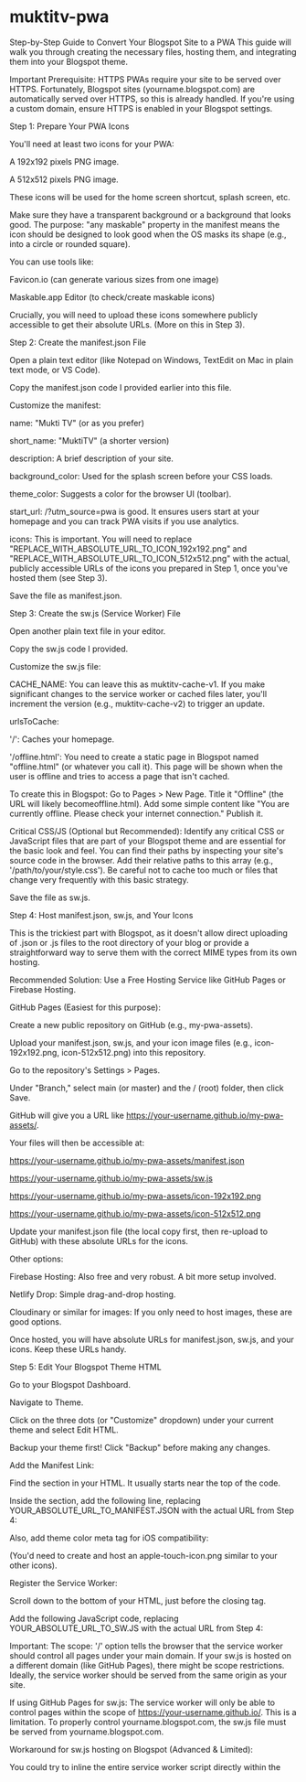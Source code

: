 # muktitv-pwa

Step-by-Step Guide to Convert Your Blogspot Site to a PWA
This guide will walk you through creating the necessary files, hosting them, and integrating them into your Blogspot theme.

Important Prerequisite: HTTPS
PWAs require your site to be served over HTTPS. Fortunately, Blogspot sites (yourname.blogspot.com) are automatically served over HTTPS, so this is already handled. If you're using a custom domain, ensure HTTPS is enabled in your Blogspot settings.

Step 1: Prepare Your PWA Icons

You'll need at least two icons for your PWA:

A 192x192 pixels PNG image.

A 512x512 pixels PNG image.

These icons will be used for the home screen shortcut, splash screen, etc.

Make sure they have a transparent background or a background that looks good. The purpose: "any maskable" property in the manifest means the icon should be designed to look good when the OS masks its shape (e.g., into a circle or rounded square).

You can use tools like:

Favicon.io (can generate various sizes from one image)

Maskable.app Editor (to check/create maskable icons)

Crucially, you will need to upload these icons somewhere publicly accessible to get their absolute URLs. (More on this in Step 3).

Step 2: Create the manifest.json File

Open a plain text editor (like Notepad on Windows, TextEdit on Mac in plain text mode, or VS Code).

Copy the manifest.json code I provided earlier into this file.

Customize the manifest:

name: "Mukti TV" (or as you prefer)

short_name: "MuktiTV" (a shorter version)

description: A brief description of your site.

background_color: Used for the splash screen before your CSS loads.

theme_color: Suggests a color for the browser UI (toolbar).

start_url: /?utm_source=pwa is good. It ensures users start at your homepage and you can track PWA visits if you use analytics.

icons: This is important. You will need to replace "REPLACE_WITH_ABSOLUTE_URL_TO_ICON_192x192.png" and "REPLACE_WITH_ABSOLUTE_URL_TO_ICON_512x512.png" with the actual, publicly accessible URLs of the icons you prepared in Step 1, once you've hosted them (see Step 3).

Save the file as manifest.json.

Step 3: Create the sw.js (Service Worker) File

Open another plain text file in your editor.

Copy the sw.js code I provided.

Customize the sw.js file:

CACHE_NAME: You can leave this as muktitv-cache-v1. If you make significant changes to the service worker or cached files later, you'll increment the version (e.g., muktitv-cache-v2) to trigger an update.

urlsToCache:

'/': Caches your homepage.

'/offline.html': You need to create a static page in Blogspot named "offline.html" (or whatever you call it). This page will be shown when the user is offline and tries to access a page that isn't cached.

To create this in Blogspot: Go to Pages > New Page. Title it "Offline" (the URL will likely become⁣offline.html). Add some simple content like "You are currently offline. Please check your internet connection." Publish it.

Critical CSS/JS (Optional but Recommended): Identify any critical CSS or JavaScript files that are part of your Blogspot theme and are essential for the basic look and feel. You can find their paths by inspecting your site's source code in the browser. Add their relative paths to this array (e.g., '/path/to/your/style.css'). Be careful not to cache too much or files that change very frequently with this basic strategy.

Save the file as sw.js.

Step 4: Host manifest.json, sw.js, and Your Icons

This is the trickiest part with Blogspot, as it doesn't allow direct uploading of .json or .js files to the root directory of your blog or provide a straightforward way to serve them with the correct MIME types from its own hosting.

Recommended Solution: Use a Free Hosting Service like GitHub Pages or Firebase Hosting.

GitHub Pages (Easiest for this purpose):

Create a new public repository on GitHub (e.g., my-pwa-assets).

Upload your manifest.json, sw.js, and your icon image files (e.g., icon-192x192.png, icon-512x512.png) into this repository.

Go to the repository's Settings > Pages.

Under "Branch," select main (or master) and the / (root) folder, then click Save.

GitHub will give you a URL like https://your-username.github.io/my-pwa-assets/.

Your files will then be accessible at:

https://your-username.github.io/my-pwa-assets/manifest.json

https://your-username.github.io/my-pwa-assets/sw.js

https://your-username.github.io/my-pwa-assets/icon-192x192.png

https://your-username.github.io/my-pwa-assets/icon-512x512.png

Update your manifest.json file (the local copy first, then re-upload to GitHub) with these absolute URLs for the icons.

Other options:

Firebase Hosting: Also free and very robust. A bit more setup involved.

Netlify Drop: Simple drag-and-drop hosting.

Cloudinary or similar for images: If you only need to host images, these are good options.

Once hosted, you will have absolute URLs for manifest.json, sw.js, and your icons. Keep these URLs handy.

Step 5: Edit Your Blogspot Theme HTML

Go to your Blogspot Dashboard.

Navigate to Theme.

Click on the three dots (or "Customize" dropdown) under your current theme and select Edit HTML.

Backup your theme first! Click "Backup" before making any changes.

Add the Manifest Link:

Find the <head> section in your HTML. It usually starts near the top of the code.

Inside the <head> section, add the following line, replacing YOUR_ABSOLUTE_URL_TO_MANIFEST.JSON with the actual URL from Step 4:

<link rel="manifest" href="YOUR_ABSOLUTE_URL_TO_MANIFEST.JSON">

Also, add theme color meta tag for iOS compatibility:

<meta name="theme-color" content="#000000"/> <meta name="apple-mobile-web-app-capable" content="yes">
<meta name="apple-mobile-web-app-status-bar-style" content="black-translucent">
<meta name="apple-mobile-web-app-title" content="MuktiTV">

(You'd need to create and host an apple-touch-icon.png similar to your other icons).

Register the Service Worker:

Scroll down to the bottom of your HTML, just before the closing </body> tag.

Add the following JavaScript code, replacing YOUR_ABSOLUTE_URL_TO_SW.JS with the actual URL from Step 4:


<script type="text/javascript">
  if ('serviceWorker' in navigator) {
    window.addEventListener('load', function() {
      navigator.serviceWorker.register('YOUR_ABSOLUTE_URL_TO_SW.JS', { scope: '/' }) // Ensure scope is '/'
        .then(function(registration) {
          console.log('ServiceWorker registration successful with scope: ', registration.scope);
        })
        .catch(function(err) {
          console.log('ServiceWorker registration failed: ', err);
        });
    });
  }
</script>



Important: The scope: '/' option tells the browser that the service worker should control all pages under your main domain. If your sw.js is hosted on a different domain (like GitHub Pages), there might be scope restrictions. Ideally, the service worker should be served from the same origin as your site.

If using GitHub Pages for sw.js: The service worker will only be able to control pages within the scope of https://your-username.github.io/. This is a limitation. To properly control yourname.blogspot.com, the sw.js file must be served from yourname.blogspot.com.

Workaround for sw.js hosting on Blogspot (Advanced & Limited):

You could try to inline the entire service worker script directly within the <script> tags in your Blogspot HTML. However, this is generally not recommended for maintainability and because Blogspot might have limits on script tag sizes or content.

A slightly better but still complex approach for Blogspot could be to store the sw.js content as a Blogspot Page (in HTML mode, wrapped in <script>) and then try to load and register it from there, but this is hacky and might not work reliably due to MIME type issues or other restrictions.

The most robust way is to use a custom domain with Blogspot and then host your sw.js on a CDN or hosting that allows you to serve it from a path on your custom domain (e.g., using proxy rules if your CDN supports it). This is more advanced.

For now, try with the GitHub Pages URL. The "Add to Home Screen" might still work, but full offline caching for the Blogspot domain itself might be limited by cross-origin security policies for service workers. The service worker will operate on the GitHub Pages origin.

Save your theme changes.

Step 6: Test Your PWA

Clear your browser cache for your Blogspot site.

Open your Blogspot site in Chrome (or another PWA-supporting browser).

Open Developer Tools (usually by pressing F12 or right-clicking and selecting "Inspect").

Manifest: Go to the "Application" tab (in Chrome), then "Manifest" in the sidebar. You should see your manifest details loaded. If there are errors, they'll be listed.

Service Workers: Go to the "Application" tab, then "Service Workers." You should see your sw.js listed as activated and running. You can use the "Update on reload" option for testing. Check the console for any registration errors.

Lighthouse: Go to the "Lighthouse" tab. Select "Progressive Web App" and run an audit. This will give you a checklist of PWA requirements and tell you what's passing or failing.

Test "Add to Home Screen":

On Desktop Chrome: You should see an install icon (often a down arrow in a circle) in the address bar.

On Android Chrome: You should get a prompt or be able to select "Add to Home screen" from the browser menu.

Test Offline Capability:

In Developer Tools > Application > Service Workers, check the "Offline" box to simulate being offline.

Try navigating to your homepage or other pages you intended to cache. You should see the cached version or your offline.html page.

Troubleshooting & Considerations:

URLs in sw.js: Ensure paths in urlsToCache are correct relative to your Blogspot domain (e.g., /, /p/about.html, /2023/05/your-post.html). However, given the cross-origin issue for sw.js if hosted on GitHub, it will primarily cache resources from its own origin unless CORS headers allow caching of cross-origin resources. The offline.html in urlsToCache should be the Blogspot page.

Service Worker Scope and Origin: This is the main challenge with Blogspot. A service worker script (sw.js) generally needs to be served from the same origin as the site it's controlling to have full capabilities (like intercepting fetch requests for your Blogspot pages). If sw.js is on GitHub Pages, its scope is limited to that origin. The "Add to Home Screen" might still work based on the manifest (linked from Blogspot), but the service worker's offline caching for your Blogspot content will be tricky.

Updating Your Service Worker: If you change sw.js, you need to:

Update the CACHE_NAME (e.g., muktitv-cache-v2).

Upload the new sw.js to your hosting.
The browser will detect the change, install the new worker, and activate it (usually after all tabs using the old worker are closed or self.skipWaiting() and self.clients.claim() are used).

Dynamic Content: The provided service worker uses a simple cache-first strategy. For a blog with frequently updated content, you'd want a more sophisticated strategy like "Network first, then cache" or "Stale-while-revalidate" for blog posts. This basic setup is more for the app shell and an offline fallback.

This is a complex process, especially with the limitations of Blogspot's hosting. The key challenge is serving the sw.js file from the same origin as your Blogspot site. If you move to a custom domain with Blogspot, you might have more options for serving the sw.js via a CDN that can proxy requests.

Start with these steps, focusing on getting the manifest linked correctly and the service worker registered, even if its offline capabilities are initially limited due to cross-origin restrictions. The Lighthouse audit will be your best friend in diagnosing issues.

